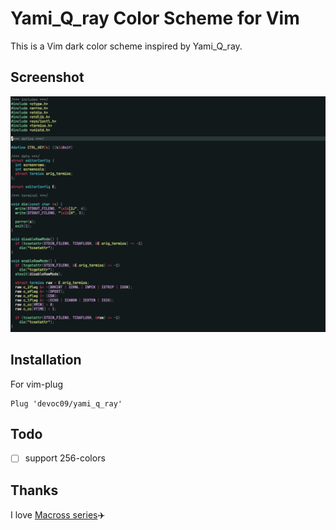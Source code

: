 # Yami_Q_ray Color Scheme for Vim

This is a Vim dark color scheme inspired by Yami_Q_ray.

## Screenshot
![image](./images/sample_c.png)

## Installation
For vim-plug
```
Plug 'devoc09/yami_q_ray'
```

## Todo
- [ ] support 256-colors

## Thanks
I love [Macross series](https://en.wikipedia.org/wiki/Macross)✈️ 
